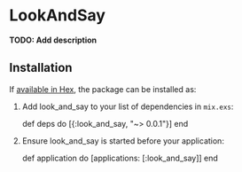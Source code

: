 # LookAndSay

**TODO: Add description**

## Installation

If [available in Hex](https://hex.pm/docs/publish), the package can be installed as:

  1. Add look_and_say to your list of dependencies in `mix.exs`:

        def deps do
          [{:look_and_say, "~> 0.0.1"}]
        end

  2. Ensure look_and_say is started before your application:

        def application do
          [applications: [:look_and_say]]
        end


